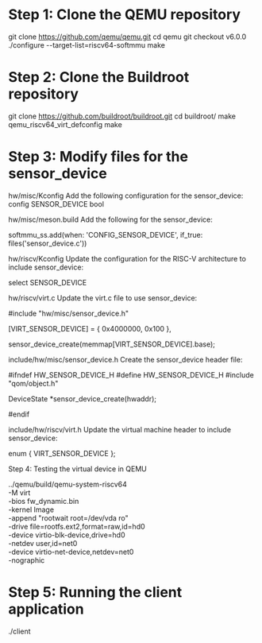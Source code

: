 # Step 1: Clone the QEMU repository

git clone https://github.com/qemu/qemu.git
cd qemu
git checkout v6.0.0
./configure --target-list=riscv64-softmmu
make

# Step 2: Clone the Buildroot repository

git clone https://github.com/buildroot/buildroot.git
cd buildroot/
make qemu_riscv64_virt_defconfig
make

# Step 3: Modify files for the sensor_device

 hw/misc/Kconfig
 Add the following configuration for the sensor_device:
 config SENSOR_DEVICE
 bool

 hw/misc/meson.build
 Add the following for the sensor_device:

softmmu_ss.add(when: 'CONFIG_SENSOR_DEVICE', if_true: files('sensor_device.c'))

 hw/riscv/Kconfig
 Update the configuration for the RISC-V architecture to include sensor_device:

 select SENSOR_DEVICE

 hw/riscv/virt.c
 Update the virt.c file to use sensor_device:

 #include "hw/misc/sensor_device.h"

 [VIRT_SENSOR_DEVICE] = { 0x4000000, 0x100 },

 sensor_device_create(memmap[VIRT_SENSOR_DEVICE].base);

 include/hw/misc/sensor_device.h
 Create the sensor_device header file:

 #ifndef HW_SENSOR_DEVICE_H
 #define HW_SENSOR_DEVICE_H
 #include "qom/object.h"

 DeviceState *sensor_device_create(hwaddr);

 #endif

 include/hw/riscv/virt.h
 Update the virtual machine header to include sensor_device:

 enum { VIRT_SENSOR_DEVICE };

 Step 4: Testing the virtual device in QEMU

../qemu/build/qemu-system-riscv64 \
  -M virt \
  -bios fw_dynamic.bin \
  -kernel Image \
  -append "rootwait root=/dev/vda ro" \
  -drive file=rootfs.ext2,format=raw,id=hd0 \
  -device virtio-blk-device,drive=hd0 \
  -netdev user,id=net0 \
  -device virtio-net-device,netdev=net0 \
  -nographic

# Step 5: Running the client application

./client
